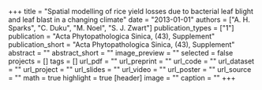 +++
title = "Spatial modelling of rice yield losses due to bacterial leaf blight and leaf blast in a changing climate"
date = "2013-01-01"
authors = ["A. H. Sparks", "C. Duku", "M. Noel", "S. J. Zwart"]
publication_types = ["1"]
publication = "Acta Phytopathologica Sinica, (43), Supplement"
publication_short = "Acta Phytopathologica Sinica, (43), Supplement"
abstract = ""
abstract_short = ""
image_preview = ""
selected = false
projects = []
tags = []
url_pdf = ""
url_preprint = ""
url_code = ""
url_dataset = ""
url_project = ""
url_slides = ""
url_video = ""
url_poster = ""
url_source = ""
math = true
highlight = true
[header]
image = ""
caption = ""
+++
